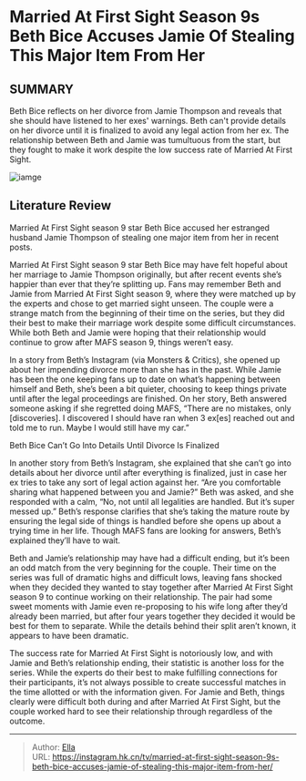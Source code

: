 # Married At First Sight Season 9s Beth Bice Accuses Jamie Of Stealing This Major Item From Her


## SUMMARY 



  Beth Bice reflects on her divorce from Jamie Thompson and reveals that she should have listened to her exes&#39; warnings.   Beth can&#39;t provide details on her divorce until it is finalized to avoid any legal action from her ex.   The relationship between Beth and Jamie was tumultuous from the start, but they fought to make it work despite the low success rate of Married At First Sight.  

![iamge](https://static1.srcdn.com/wordpress/wp-content/uploads/2023/07/never-forget-you-can-choose-mafs-jamie-thompson-adds-cryptic-note-about-divorce-with-elizabeth-bice.jpg)

## Literature Review

Married At First Sight season 9 star Beth Bice accused her estranged husband Jamie Thompson of stealing one major item from her in recent posts.




Married At First Sight season 9 star Beth Bice may have felt hopeful about her marriage to Jamie Thompson originally, but after recent events she’s happier than ever that they’re splitting up. Fans may remember Beth and Jamie from Married At First Sight season 9, where they were matched up by the experts and chose to get married sight unseen. The couple were a strange match from the beginning of their time on the series, but they did their best to make their marriage work despite some difficult circumstances. While both Beth and Jamie were hoping that their relationship would continue to grow after MAFS season 9, things weren’t easy.




In a story from Beth’s Instagram (via Monsters &amp; Critics), she opened up about her impending divorce more than she has in the past. While Jamie has been the one keeping fans up to date on what’s happening between himself and Beth, she’s been a bit quieter, choosing to keep things private until after the legal proceedings are finished. On her story, Beth answered someone asking if she regretted doing MAFS, “There are no mistakes, only [discoveries]. I discovered I should have ran when 3 ex[es] reached out and told me to run. Maybe I would still have my car.”


 Beth Bice Can’t Go Into Details Until Divorce Is Finalized 
          

In another story from Beth’s Instagram, she explained that she can’t go into details about her divorce until after everything is finalized, just in case her ex tries to take any sort of legal action against her. “Are you comfortable sharing what happened between you and Jamie?” Beth was asked, and she responded with a calm, “No, not until all legalities are handled. But it’s super messed up.” Beth’s response clarifies that she’s taking the mature route by ensuring the legal side of things is handled before she opens up about a trying time in her life. Though MAFS fans are looking for answers, Beth’s explained they’ll have to wait.





 

Beth and Jamie’s relationship may have had a difficult ending, but it’s been an odd match from the very beginning for the couple. Their time on the series was full of dramatic highs and difficult lows, leaving fans shocked when they decided they wanted to stay together after Married At First Sight season 9 to continue working on their relationship. The pair had some sweet moments with Jamie even re-proposing to his wife long after they’d already been married, but after four years together they decided it would be best for them to separate. While the details behind their split aren’t known, it appears to have been dramatic.

The success rate for Married At First Sight is notoriously low, and with Jamie and Beth’s relationship ending, their statistic is another loss for the series. While the experts do their best to make fulfilling connections for their participants, it’s not always possible to create successful matches in the time allotted or with the information given. For Jamie and Beth, things clearly were difficult both during and after Married At First Sight, but the couple worked hard to see their relationship through regardless of the outcome.






---

> Author: [Ella](https://instagram.hk.cn/)  
> URL: https://instagram.hk.cn/tv/married-at-first-sight-season-9s-beth-bice-accuses-jamie-of-stealing-this-major-item-from-her/  

